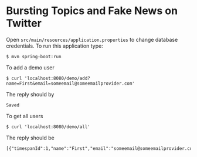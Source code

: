 # Bursting Topics and Fake News on Twitter

Open `src/main/resources/application.properties` to change database credentials.
To run this application type:
```
$ mvn spring-boot:run
```

To add a demo user
```
$ curl 'localhost:8080/demo/add?name=First&email=someemail@someemailprovider.com'
```
The reply should by
```
Saved
```

To get all users
```
$ curl 'localhost:8080/demo/all'
```

The reply should be
```
[{"timespanId":1,"name":"First","email":"someemail@someemailprovider.com"}]
```